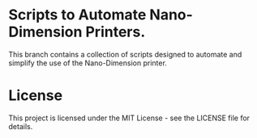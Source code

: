 # Scripts to Automate Nano-Dimension Printers.
This branch contains a collection of scripts designed to automate and simplify the use of the Nano-Dimension printer.

# License
This project is licensed under the MIT License - see the LICENSE file for details.
